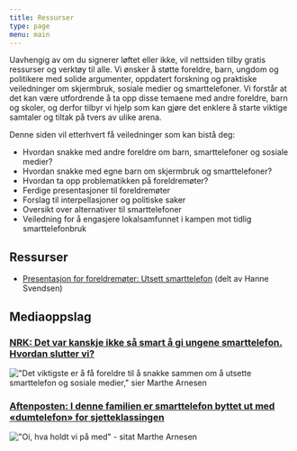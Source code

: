 ```yaml
---
title: Ressurser
type: page
menu: main
---
```

Uavhengig av om du signerer løftet eller ikke, vil nettsiden tilby gratis ressurser og verktøy til alle. Vi ønsker å støtte foreldre, barn, ungdom og politikere med solide argumenter, oppdatert forskning og praktiske veiledninger om skjermbruk, sosiale medier og smarttelefoner. Vi forstår at det kan være utfordrende å ta opp disse temaene med andre foreldre, barn og skoler, og derfor tilbyr vi hjelp som kan gjøre det enklere å starte viktige samtaler og tiltak på tvers av ulike arena.

Denne siden vil etterhvert få veiledninger som kan bistå deg:

- Hvordan snakke med andre foreldre om barn, smarttelefoner og sosiale medier?
- Hvordan snakke med egne barn om skjermbruk og smarttelefoner?
- Hvordan ta opp problematikken på foreldremøter?
- Ferdige presentasjoner til foreldremøter
- Forslag til interpellasjoner og politiske saker
- Oversikt over alternativer til smarttelefoner
- Veiledning for å engasjere lokalsamfunnet i kampen mot tidlig smarttelefonbruk

## Ressurser

* [Presentasjon for foreldremøter: Utsett smarttelefon](https://www.canva.com/design/DAGNESIAdR4/6PWQEp8hCbSwqWcO_AohyA/view) (delt av Hanne Svendsen)

## Mediaoppslag

### [NRK: Det var kanskje ikke så smart å gi ungene smarttelefon. Hvordan slutter vi?](https://www.nrk.no/kultur/xl/er-det-mulig-a-ha-en-normal-barndom-uten-smarttelefon_-1.17055762)

!["Det viktigste er å få foreldre til å snakke sammen om å utsette smarttelefon og sosiale medier," sier Marthe Arnesen](/images/content/nrk-2024-09-29.png)

### [Aftenposten: I denne familien er smarttelefon byttet ut med «dumtelefon» for sjetteklassingen](https://www.aftenposten.no/norge/i/QMa3Ox/barn-faar-smarttelefon-stadig-tidligere)

!["Oi, hva holdt vi på med" - sitat Marthe Arnesen](/images/content/ap-2024-11-25.png)
